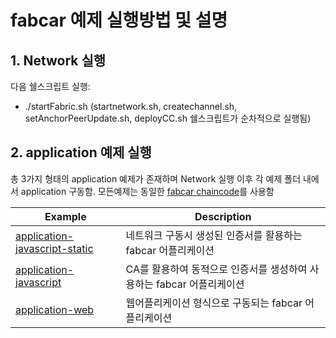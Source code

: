 # fabcar 예제 실행방법 및 설명

## 1. Network 실행

다음 쉘스크립트 실행:

- ./startFabric.sh (startnetwork.sh, createchannel.sh, setAnchorPeerUpdate.sh, deployCC.sh 쉘스크립트가 순차적으로 실행됨)

## 2. application 예제 실행

총 3가지 형태의 application 예제가 존재하며 Network 실행 이후 각 예제 폴더 내에서 application 구동함. 모든예제는 동일한 [fabcar chaincode](chaincode)를 사용함

|  **Example** | **Description** |
| -----------|------------------------------|
| [application-javascript-static](application-javascript-static) | 네트워크 구동시 생성된 인증서를 활용하는 fabcar 어플리케이션 |
| [application-javascript](application-javascript-static) | CA를 활용하여 동적으로 인증서를 생성하여 사용하는 fabcar 어플리케이션 |
| [application-web](application-javascript-static) | 웹어플리케이션 형식으로 구동되는 fabcar 어플리케이션 |

